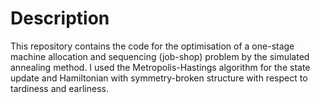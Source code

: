 # Description

This repository contains the code for the optimisation of a one-stage machine allocation and sequencing (job-shop) problem by the simulated annealing method.
I used the Metropolis-Hastings algorithm for the state update and Hamiltonian with symmetry-broken structure with respect to tardiness and earliness. 
